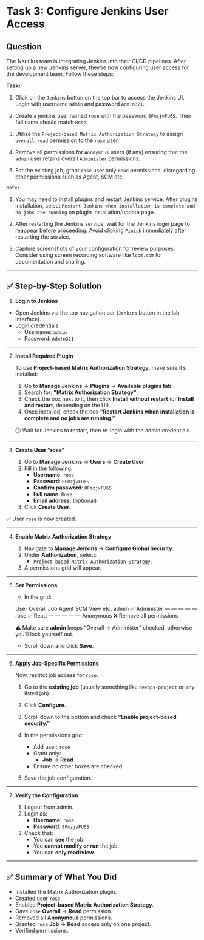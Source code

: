 # Task 3: Configure Jenkins User Access

## Question

The Nautilus team is integrating Jenkins into their CI/CD pipelines. After setting up a new Jenkins server, they're now configuring user access for the development team, Follow these steps:

**Task:**

1. Click on the `Jenkins` button on the top bar to access the Jenkins UI. Login with username `admin` and password `Adm!n321`.

2. Create a jenkins user named `rose` with the password `8FmzjvFU6S`. Their full name should match `Rose`.

3. Utilize the `Project-based Matrix Authorization Strategy` to assign `overall read` permission to the `rose` user.

4. Remove all permissions for `Anonymous` users (if any) ensuring that the `admin` user retains overall `Administer` permissions.

5. For the existing job, grant `rose` user only `read` permissions, disregarding other permissions such as Agent, SCM etc.

`Note:` 

1. You may need to install plugins and restart Jenkins service. After plugins installation, select `Restart Jenkins when installation is complete and no jobs are running` on plugin installation/update page.

2. After restarting the Jenkins service, wait for the Jenkins login page to reappear before proceeding. Avoid clicking `Finish` immediately after restarting the service.

3. Capture screenshots of your configuration for review purposes. Consider using screen recording software like `loom.com` for documentation and sharing.

---

## ✅ Step-by-Step Solution

1. **Login to Jenkins**

- Open Jenkins via the top navigation bar (`Jenkins` button in the lab interface).
- Login credentials:
    - Username: `admin`
    - Password: `Adm!n321`

---

2. **Install Required Plugin**

    To use **Project-based Matrix Authorization Strategy**, make sure it’s installed:

    1. Go to **Manage Jenkins** → **Plugins** → **Available plugins tab**.
    2. Search for: **"Matrix Authorization Strategy"**.
    3. Check the box next to it, then click **Install without restart** (or **Install and restart**, depending on the UI).
    4. Once installed, check the box **“Restart Jenkins when installation is complete and no jobs are running.”**

    🕓 Wait for Jenkins to restart, then re-login with the admin credentials.

---

3. **Create User “rose”**

    1. Go to **Manage Jenkins** → **Users** → **Create User**.
    2. Fill in the following:
        - **Username**: `rose`
        - **Password**: `8FmzjvFU6S`
        - **Confirm password**: `8FmzjvFU6S`
        - **Full name**: `Rose`
        - **Email address**: (optional)
    3. Click **Create User**.

✅ User `rose` is now created.

---

4. **Enable Matrix Authorization Strategy**

    1. Navigate to **Manage Jenkins** → **Configure Global Security**.
    2. Under **Authorization**, select:
        - `Project-based Matrix Authorization Strategy`.
    3. A permissions grid will appear.
---

5. **Set Permissions**

    - In the grid:

    User	Overall	Job	Agent	SCM	View	etc.
    admin	✅ Administer	—	—	—	—	—
    rose	✅ Read	—	—	—	—	—
    Anonymous	❌ Remove all permissions					

    ⚠️ Make sure **admin** keeps “Overall → Administer” checked, otherwise you’ll lock yourself out.

    - Scroll down and click **Save**.
---

6. **Apply Job-Specific Permissions**

    Now, restrict job access for `rose`.

    1. Go to the **existing job** (usually something like `devops-project` or any listed job).
    2. Click **Configure**.
    3. Scroll down to the bottom and check **“Enable project-based security.”**
    4. In the permissions grid:
        - Add user: `rose`
        - Grant only:
            - **Job** → **Read**
        - Ensure no other boxes are checked.

    5. Save the job configuration.
---

7. **Verify the Configuration**

    1. Logout from admin.
    2. Login as:
        - **Username**: `rose`
        - **Password**: `8FmzjvFU6S`
    3. Check that:
        - You can **see** the job.
        - You **cannot modify or run** the job.
        - You can **only read/view**.

---

## ✅ Summary of What You Did

- Installed the Matrix Authorization plugin.
- Created user `rose`.
- Enabled **Project-based Matrix Authorization Strategy**.
- Gave `rose` **Overall** → **Read** permission.
- Removed all **Anonymous** permissions.
- Granted `rose` **Job** → **Read** access only on one project.
- Verified permissions.